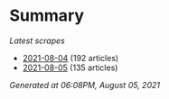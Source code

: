 # Summary
*Latest scrapes*
* [2021-08-04](https://github.com/nuuuwan/news_lk/blob/data/news_lk.2021-08-04.json) (192 articles)
* [2021-08-05](https://github.com/nuuuwan/news_lk/blob/data/news_lk.2021-08-05.json) (135 articles)

*Generated at 06:08PM, August 05, 2021*